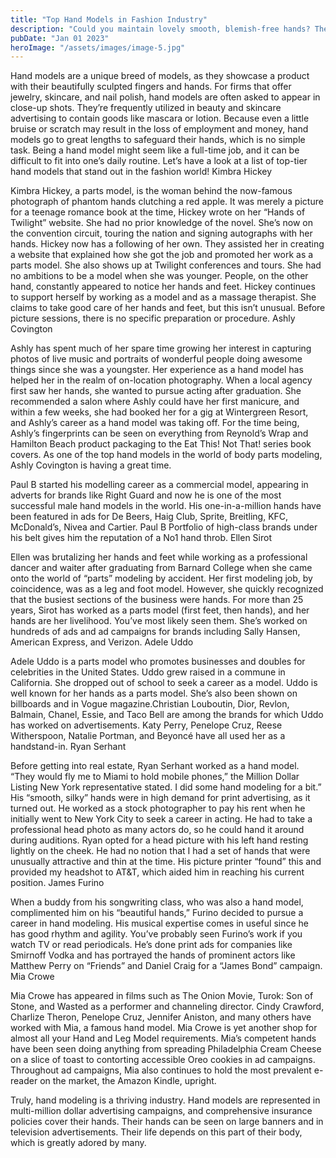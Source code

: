 ```yaml
---
title: "Top Hand Models in Fashion Industry"
description: "Could you maintain lovely smooth, blemish-free hands? Then you could earn a profit as a female hand model. It must be feasible to be in a profession based on your palms."
pubDate: "Jan 01 2023"
heroImage: "/assets/images/image-5.jpg"
---
```

Hand models are a unique breed of models, as they showcase a product with their beautifully sculpted fingers and hands. For firms that offer jewelry, skincare, and nail polish, hand models are often asked to appear in close-up shots. They’re frequently utilized in beauty and skincare advertising to contain goods like mascara or lotion. Because even a little bruise or scratch may result in the loss of employment and money, hand models go to great lengths to safeguard their hands, which is no simple task. Being a hand model might seem like a full-time job, and it can be difficult to fit into one’s daily routine. Let’s have a look at a list of top-tier hand models that stand out in the fashion world!
Kimbra Hickey

Kimbra Hickey, a parts model, is the woman behind the now-famous photograph of phantom hands clutching a red apple. It was merely a picture for a teenage romance book at the time, Hickey wrote on her “Hands of Twilight” website. She had no prior knowledge of the novel. She’s now on the convention circuit, touring the nation and signing autographs with her hands. Hickey now has a following of her own. They assisted her in creating a website that explained how she got the job and promoted her work as a parts model. She also shows up at Twilight conferences and tours. She had no ambitions to be a model when she was younger. People, on the other hand, constantly appeared to notice her hands and feet. Hickey continues to support herself by working as a model and as a massage therapist. She claims to take good care of her hands and feet, but this isn’t unusual. Before picture sessions, there is no specific preparation or procedure.
Ashly Covington

Ashly has spent much of her spare time growing her interest in capturing photos of live music and portraits of wonderful people doing awesome things since she was a youngster. Her experience as a hand model has helped her in the realm of on-location photography. When a local agency first saw her hands, she wanted to pursue acting after graduation. She recommended a salon where Ashly could have her first manicure, and within a few weeks, she had booked her for a gig at Wintergreen Resort, and Ashly’s career as a hand model was taking off. For the time being, Ashly’s fingerprints can be seen on everything from Reynold’s Wrap and Hamilton Beach product packaging to the Eat This! Not That! series book covers. As one of the top hand models in the world of body parts modeling, Ashly Covington is having a great time.

Paul B started his modelling career as a commercial model, appearing in adverts for brands like Right Guard and now he is one of the most successful male hand models in the world. His one-in-a-million hands have been featured in ads for De Beers, Haig Club, Sprite, Breitling, KFC, McDonald’s, Nivea and Cartier. Paul B Portfolio of high-class brands under his belt gives him the reputation of a No1 hand throb.
Ellen Sirot

Ellen was brutalizing her hands and feet while working as a professional dancer and waiter after graduating from Barnard College when she came onto the world of “parts” modeling by accident. Her first modeling job, by coincidence, was as a leg and foot model. However, she quickly recognized that the busiest sections of the business were hands. For more than 25 years, Sirot has worked as a parts model (first feet, then hands), and her hands are her livelihood. You’ve most likely seen them. She’s worked on hundreds of ads and ad campaigns for brands including Sally Hansen, American Express, and Verizon.
Adele Uddo

Adele Uddo is a parts model who promotes businesses and doubles for celebrities in the United States. Uddo grew raised in a commune in California. She dropped out of school to seek a career as a model. Uddo is well known for her hands as a parts model. She’s also been shown on billboards and in Vogue magazine.Christian Louboutin, Dior, Revlon, Balmain, Chanel, Essie, and Taco Bell are among the brands for which Uddo has worked on advertisements. Katy Perry, Penelope Cruz, Reese Witherspoon, Natalie Portman, and Beyoncé have all used her as a handstand-in.
Ryan Serhant

Before getting into real estate, Ryan Serhant worked as a hand model. “They would fly me to Miami to hold mobile phones,” the Million Dollar Listing New York representative stated. I did some hand modeling for a bit.” His “smooth, silky” hands were in high demand for print advertising, as it turned out. He worked as a stock photographer to pay his rent when he initially went to New York City to seek a career in acting. He had to take a professional head photo as many actors do, so he could hand it around during auditions. Ryan opted for a head picture with his left hand resting lightly on the cheek. He had no notion that I had a set of hands that were unusually attractive and thin at the time. His picture printer “found” this and provided my headshot to AT&T, which aided him in reaching his current position.
James Furino

When a buddy from his songwriting class, who was also a hand model, complimented him on his “beautiful hands,” Furino decided to pursue a career in hand modeling. His musical expertise comes in useful since he has good rhythm and agility. You’ve probably seen Furino’s work if you watch TV or read periodicals. He’s done print ads for companies like Smirnoff Vodka and has portrayed the hands of prominent actors like Matthew Perry on “Friends” and Daniel Craig for a “James Bond” campaign.
Mia Crowe

Mia Crowe has appeared in films such as The Onion Movie, Turok: Son of Stone, and Wasted as a performer and channeling director. Cindy Crawford, Charlize Theron, Penelope Cruz, Jennifer Aniston, and many others have worked with Mia, a famous hand model. Mia Crowe is yet another shop for almost all your Hand and Leg Model requirements. Mia’s competent hands have been seen doing anything from spreading Philadelphia Cream Cheese on a slice of toast to contorting accessible Oreo cookies in ad campaigns. Throughout ad campaigns, Mia also continues to hold the most prevalent e-reader on the market, the Amazon Kindle, upright.

Truly, hand modeling is a thriving industry. Hand models are represented in multi-million dollar advertising campaigns, and comprehensive insurance policies cover their hands. Their hands can be seen on large banners and in television advertisements. Their life depends on this part of their body, which is greatly adored by many.
